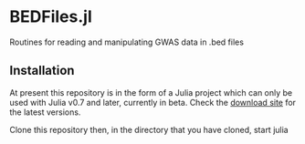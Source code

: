 # BEDFiles.jl
Routines for reading and manipulating GWAS data in .bed files

## Installation

At present this repository is in the form of a Julia project which can only
be used with Julia v0.7 and later, currently in beta.  Check the
[download site](https://julialang.org/downloads) for the latest versions.

Clone this repository then, in the directory that you have cloned, start julia
